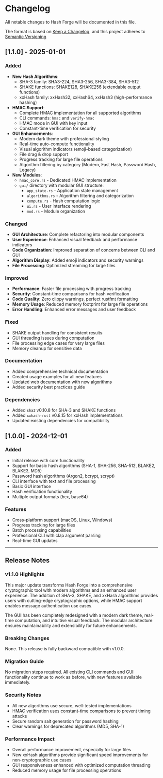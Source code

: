 # Changelog

All notable changes to Hash Forge will be documented in this file.

The format is based on [Keep a Changelog](https://keepachangelog.com/en/1.0.0/),
and this project adheres to [Semantic Versioning](https://semver.org/spec/v2.0.0.html).

## [1.1.0] - 2025-01-01

### Added
- **New Hash Algorithms**:
  - SHA-3 family: SHA3-224, SHA3-256, SHA3-384, SHA3-512
  - SHAKE functions: SHAKE128, SHAKE256 (extendable output functions)
  - xxHash family: xxHash32, xxHash64, xxHash3 (high-performance hashing)
- **HMAC Support**:
  - Complete HMAC implementation for all supported algorithms
  - CLI commands: `hmac` and `verify-hmac`
  - HMAC mode in GUI with key input
  - Constant-time verification for security
- **GUI Enhancements**:
  - Modern dark theme with professional styling
  - Real-time auto-compute functionality
  - Visual algorithm indicators (emoji-based categorization)
  - File drag & drop support
  - Progress tracking for large file operations
  - Algorithm filtering by category (Modern, Fast Hash, Password Hash, Legacy)
- **New Modules**:
  - `hmac_core.rs` - Dedicated HMAC implementation
  - `gui/` directory with modular GUI structure:
    - `app_state.rs` - Application state management
    - `algorithms.rs` - Algorithm filtering and categorization
    - `compute.rs` - Hash computation logic
    - `ui.rs` - User interface rendering
    - `mod.rs` - Module organization

### Changed
- **GUI Architecture**: Complete refactoring into modular components
- **User Experience**: Enhanced visual feedback and performance indicators
- **Code Organization**: Improved separation of concerns between CLI and GUI
- **Algorithm Display**: Added emoji indicators and security warnings
- **File Processing**: Optimized streaming for large files

### Improved
- **Performance**: Faster file processing with progress tracking
- **Security**: Constant-time comparisons for hash verification
- **Code Quality**: Zero clippy warnings, perfect rustfmt formatting
- **Memory Usage**: Reduced memory footprint for large file operations
- **Error Handling**: Enhanced error messages and user feedback

### Fixed
- SHAKE output handling for consistent results
- GUI threading issues during computation
- File processing edge cases for very large files
- Memory cleanup for sensitive data

### Documentation
- Added comprehensive technical documentation
- Created usage examples for all new features
- Updated web documentation with new algorithms
- Added security best practices guide

### Dependencies
- Added `sha3` v0.10.8 for SHA-3 and SHAKE functions
- Added `xxhash-rust` v0.8.15 for xxHash implementations
- Updated existing dependencies for compatibility

## [1.0.0] - 2024-12-01

### Added
- Initial release with core functionality
- Support for basic hash algorithms (SHA-1, SHA-256, SHA-512, BLAKE2, BLAKE3, MD5)
- Password hash algorithms (Argon2, bcrypt, scrypt)
- CLI interface with text and file processing
- Basic GUI interface
- Hash verification functionality
- Multiple output formats (hex, base64)

### Features
- Cross-platform support (macOS, Linux, Windows)
- Progress tracking for large files
- Batch processing capabilities
- Professional CLI with clap argument parsing
- Real-time GUI updates

---

## Release Notes

### v1.1.0 Highlights

This major update transforms Hash Forge into a comprehensive cryptographic tool with modern algorithms and an enhanced user experience. The addition of SHA-3, SHAKE, and xxHash algorithms provides users with cutting-edge cryptographic options, while HMAC support enables message authentication use cases.

The GUI has been completely redesigned with a modern dark theme, real-time computation, and intuitive visual feedback. The modular architecture ensures maintainability and extensibility for future enhancements.

### Breaking Changes
None. This release is fully backward compatible with v1.0.0.

### Migration Guide
No migration steps required. All existing CLI commands and GUI functionality continue to work as before, with new features available immediately.

### Security Notes
- All new algorithms use secure, well-tested implementations
- HMAC verification uses constant-time comparisons to prevent timing attacks
- Secure random salt generation for password hashing
- Clear warnings for deprecated algorithms (MD5, SHA-1)

### Performance Impact
- Overall performance improvement, especially for large files
- New xxHash algorithms provide significant speed improvements for non-cryptographic use cases
- GUI responsiveness enhanced with optimized computation threading
- Reduced memory usage for file processing operations
